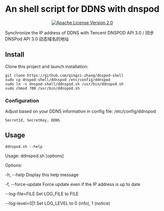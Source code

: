 <div align="center">
  <h1>An shell script for DDNS with dnspod</h1>
</div>

<p align="center">
  <a href="https://github.com/qingzi-zhang/dnspod-shell/blob/main/LICENSE">
    <img alt="Apache License Version 2.0" src="https://img.shields.io/github/license/qingzi-zhang/dnspod-shell">
  </a>
</p>

Synchronize the IP address of DDNS with Tencent DNSPOD API 3.0 / 同步 DNSPod API 3.0 动态域名的地址

## Install
Clone this project and launch installation:
```
git clone https://github.com/qingzi-zhang/dnspod-shell
sudo cp dnspod-shell/ddnspod /etc/config/ddnspod
sudo ln -s dnspod-shell/ddnspod.sh /usr/bin/ddnspod.sh
sudo chmod 700 /usr/bin/ddnspod.sh
```
### Configuration
Adjust based on your DDNS information in config file: /etc/config/ddnspod
```
SecretId, SecretKey, DDNS
```

## Usage
```
ddnspod.sh --help
```
Usage: ddnspod.sh [options]

Options:

  -h, --help          Display this help message

  -f, --force-update  Force update even if the IP address is up to date

  --log-file=FILE     Set LOG_FILE to FILE

  --log-level=0|1     Set LOG_LEVEL to 0 (info), 1 (notice)
